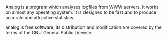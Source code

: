 Analog is a program which analyses logfiles from WWW servers. It works on
almost any operating system. It is designed to be fast and to produce
accurate and attractive statistics.

analog is free software, its distribution and modification are
covered by the terms of the GNU General Public
License.